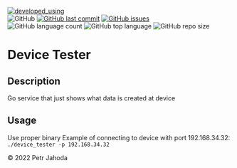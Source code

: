 [![developed_using](https://img.shields.io/badge/developed%20using-Jetbrains%20Goland-lightgrey)](https://www.jetbrains.com/go/)
<br/>
![GitHub](https://img.shields.io/github/license/petrjahoda/device_tester)
[![GitHub last commit](https://img.shields.io/github/last-commit/petrjahoda/device_tester)](https://github.com/petrjahoda/device_tester/commits/master)
[![GitHub issues](https://img.shields.io/github/issues/petrjahoda/device_tester)](https://github.com/petrjahoda/device_tester/issues)
<br/>
![GitHub language count](https://img.shields.io/github/languages/count/petrjahoda/device_tester)
![GitHub top language](https://img.shields.io/github/languages/top/petrjahoda/device_tester)
![GitHub repo size](https://img.shields.io/github/repo-size/petrjahoda/device_tester)

# Device Tester

## Description
Go service that just shows what data is created at device

## Usage
Use proper binary
Example of connecting to device with port 192.168.34.32:<br> ```./device_tester -p 192.168.34.32```

© 2022 Petr Jahoda


